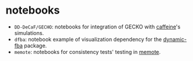 # notebooks

* `DD-DeCaF/GECHO`: notebooks for integration of GECKO with [caffeine](https://caffeine.dd-decaf.eu/)'s simulations.
* `dfba`: notebook example of visualization dependency for the [dynamic-fba](https://gitlab.com/davidtourigny/dynamic-fba/merge_requests/11) package.
* `memote`: notebooks for consistency tests' testing in [memote](https://github.com/opencobra/memote/pull/678).